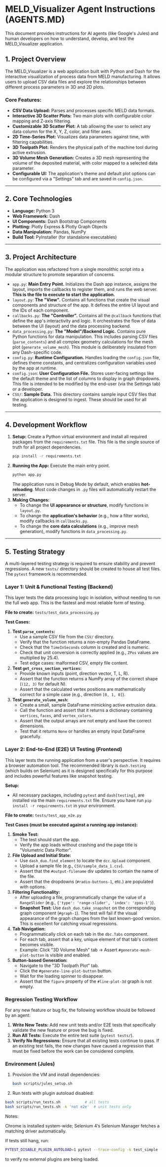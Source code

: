 # MELD_Visualizer Agent Instructions (AGENTS.MD)

This document provides instructions for AI agents (like Google's Jules) and human developers on how to understand, develop, and test the MELD_Visualizer application.

## 1. Project Overview

The MELD_Visualizer is a web application built with Python and Dash for the interactive visualization of process data from MELD manufacturing. It allows users to upload CSV data files and explore the relationships between different process parameters in 3D and 2D plots.

### Core Features:
*   **CSV Data Upload:** Parses and processes specific MELD data formats.
*   **Interactive 3D Scatter Plots:** Two main plots with configurable color mapping and Z-axis filtering.
*   **Customizable 3D Scatter Plot:** A tab allowing the user to select any data column for the X, Y, Z, color, and filter axes.
*   **2D Time-Series Plot:** Visualizes data parameters against time, with filtering capabilities.
*   **3D Toolpath Plot:** Renders the physical path of the machine tool during active extrusion.
*   **3D Volume Mesh Generation:** Creates a 3D mesh representing the volume of the deposited material, with color mapped to a selected data parameter.
*   **Configurable UI:** The application's theme and default plot options can be configured via a "Settings" tab and are saved in `config.json`.

---

## 2. Core Technologies

*   **Language:** Python 3
*   **Web Framework:** Dash
*   **UI Components:** Dash Bootstrap Components
*   **Plotting:** Plotly Express & Plotly Graph Objects
*   **Data Manipulation:** Pandas, NumPy
*   **Build Tool:** PyInstaller (for standalone executables)

---

## 3. Project Architecture

The application was refactored from a single monolithic script into a modular structure to promote separation of concerns.

*   `app.py`: **Main Entry Point.** Initializes the Dash app instance, assigns the layout, imports the callbacks to register them, and runs the web server. **This is the file to execute to start the application.**
*   `layout.py`: **The "View".** Contains all functions that create the visual components and structure of the app. It defines the entire UI layout and the IDs of each component.
*   `callbacks.py`: **The "Controller".** Contains all the `@callback` functions that define the app's interactivity and logic. It orchestrates the flow of data between the UI (layout) and the data processing backend.
*   `data_processing.py`: **The "Model"/Backend Logic.** Contains pure Python functions for data manipulation. This includes parsing CSV files (`parse_contents`) and all complex geometry calculations for the mesh plot (`generate_volume_mesh`). This module is deliberately insulated from any Dash-specific code.
*   `config.py`: **Runtime Configuration.** Handles loading the `config.json` file, defines theme constants, and centralizes configuration variables used by the app at runtime.
*   `config.json`: **User Configuration File.** Stores user-facing settings like the default theme and the list of columns to display in graph dropdowns. This file is intended to be modified by the end-user (via the Settings tab) or a developer.
*   `CSV/`: **Sample Data.** This directory contains sample input CSV files that the application is designed to ingest. These should be used for all testing.

---

## 4. Development Workflow

1.  **Setup:** Create a Python virtual environment and install all required packages from the `requirements.txt` file. This file is the single source of truth for all project dependencies.
    ```bash
    pip install -r requirements.txt
    ```
2.  **Running the App:** Execute the main entry point.
    ```bash
    python app.py
    ```
    The application runs in Debug Mode by default, which enables **hot-reloading**. Most code changes in `.py` files will automatically restart the server.
3.  **Making Changes:**
    *   To change the **UI appearance or structure**, modify functions in `layout.py`.
    *   To change the **application's behavior** (e.g., how a filter works), modify callbacks in `callbacks.py`.
    *   To change the **core data calculations** (e.g., improve mesh generation), modify functions in `data_processing.py`.

---

## 5. Testing Strategy

A multi-layered testing strategy is required to ensure stability and prevent regressions. A new `tests/` directory should be created to house all test files. The `pytest` framework is recommended.

### Layer 1: Unit & Functional Testing (Backend)

This layer tests the data processing logic in isolation, without needing to run the full web app. This is the fastest and most reliable form of testing.

**File to create:** `tests/test_data_processing.py`

**Test Cases:**
1.  **Test `parse_contents`:**
    *   Use a sample CSV file from the `CSV/` directory.
    *   Verify that the function returns a non-empty Pandas DataFrame.
    *   Check that the `TimeInSeconds` column is created and is numeric.
    *   Check that unit conversion is correctly applied (e.g., `ZPos` values are multiplied by 25.4).
    *   Test edge cases: malformed CSV, empty file content.
2.  **Test `get_cross_section_vertices`:**
    *   Provide known inputs (point, direction vector, T, L, R).
    *   Assert that the function returns a NumPy array of the correct shape (`(12, 3)` for default N).
    *   Assert that the calculated vertex positions are mathematically correct for a simple case (e.g., direction `[0, 1, 0]`).
3.  **Test `generate_volume_mesh`:**
    *   Create a small, sample DataFrame mimicking active extrusion data.
    *   Call the function and assert that it returns a dictionary containing `vertices`, `faces`, and `vertex_colors`.
    *   Assert that the output arrays are not empty and have the correct dimensions.
    *   Test that it returns `None` or handles an empty input DataFrame gracefully.

### Layer 2: End-to-End (E2E) UI Testing (Frontend)

This layer tests the running application from a user's perspective. It requires a browser automation tool. The recommended library is `dash.testing` (which builds on Selenium) as it is designed specifically for this purpose and includes powerful features like snapshot testing.

**Setup:**
*   All necessary packages, including `pytest` and `dash[testing]`, are installed via the main `requirements.txt` file. Ensure you have run `pip install -r requirements.txt` in your environment.

**File to create:** `tests/test_app_e2e.py`

**Test Cases (must be executed against a running app instance):**

1.  **Smoke Test:**
    *   The test should start the app.
    *   Verify the app loads without crashing and the page title is "Volumetric Data Plotter".
2.  **File Upload and Initial State:**
    *   Use `dash_duo.find_element` to locate the `dcc.Upload` component.
    *   Upload a sample file (e.g., `CSV/sample_data_1.csv`).
    *   Assert that the `#output-filename` div updates to contain the name of the file.
    *   Assert that the dropdowns (`#radio-buttons-1`, etc.) are populated with options.
3.  **Filtering Functionality:**
    *   After uploading a file, programmatically change the value of a `RangeSlider` (e.g., `{'type': 'range-slider', 'index': 'zpos-1'}`).
    *   **Snapshot Test:** Use `dash_duo.take_snapshot` on the corresponding graph component (`#graph-1`). The test will fail if the visual appearance of the graph changes from the last known-good version. This is excellent for catching visual regressions.
4.  **Tab Navigation:**
    *   Programmatically click on each tab in the `dbc.Tabs` component.
    *   For each tab, assert that a key, unique element of that tab's content becomes visible.
    *   Example: Click "3D Volume Mesh" tab -> Assert `#generate-mesh-plot-button` is visible and enabled.
5.  **Button-based Generation:**
    *   Navigate to the "3D Toolpath Plot" tab.
    *   Click the `#generate-line-plot-button` button.
    *   Wait for the loading spinner to disappear.
    *   Assert that the `figure` property of the `#line-plot-3d` graph is not empty.

### Regression Testing Workflow

For any new feature or bug fix, the following workflow should be followed by an agent:

1.  **Write New Tests:** Add new unit tests and/or E2E tests that specifically validate the new feature or prove the bug is fixed.
2.  **Run All Tests:** Execute the entire test suite (`pytest tests/`).
3.  **Verify No Regressions:** Ensure that all existing tests continue to pass. If an existing test fails, the new changes have caused a regression that must be fixed before the work can be considered complete.

### Environment (Jules)

1. Provision the VM and install dependencies:
   ```bash
   bash scripts/jules_setup.sh
   ```
2. Run tests with plugin autoload disabled:
```bash
bash scripts/run_tests.sh           # all tests
bash scripts/run_tests.sh -k 'not e2e'  # unit tests only
```

Notes:

Chrome is installed system-wide; Selenium 4’s Selenium Manager fetches a matching driver automatically.

If tests still hang, run:
```bash
PYTEST_DISABLE_PLUGIN_AUTOLOAD=1 pytest --trace-config -k test_simple -q
```
to verify no external plugins are being loaded.
